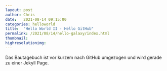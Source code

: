 ```yaml
---
layout: post
author: Chris
date:   2021-08-14 09:15:00
categories: helloworld
title:  "Hello World II - Hello GitHub"
permalink: /2021/08/14/hello-galaxy/index.html
thumbnail: 
highresolutionimg: 
---
```

Das Bautagebuch ist vor kurzem nach GitHub umgezogen und wird gerade zu einer Jekyll Page.
